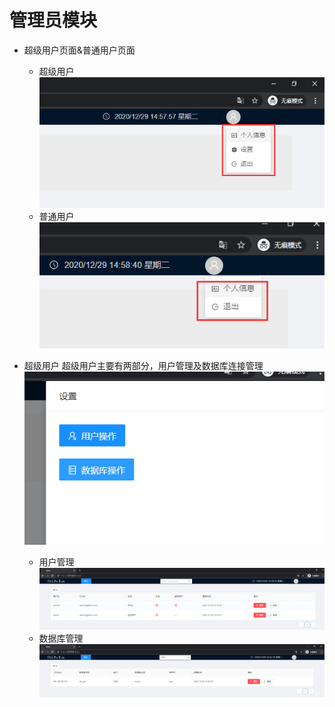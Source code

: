# 管理员模块

- 超级用户页面&普通用户页面

  - 超级用户
    ![超级用户](https://github.com/parker-pu/SiMa/blob/main/docs/imgs/超级用户.png)
  - 普通用户
    ![普通用户](https://github.com/parker-pu/SiMa/blob/main/docs/imgs/普通用户.png)

- 超级用户
  超级用户主要有两部分，用户管理及数据库连接管理
  ![普通用户](https://github.com/parker-pu/SiMa/blob/main/docs/imgs/超级用户设置.png)

  - 用户管理
    ![用户管理](https://github.com/parker-pu/SiMa/blob/main/docs/imgs/超级用户管理用户.png)
  - 数据库管理
    ![数据库管理](https://github.com/parker-pu/SiMa/blob/main/docs/imgs/超级用户管理数据库.png)
